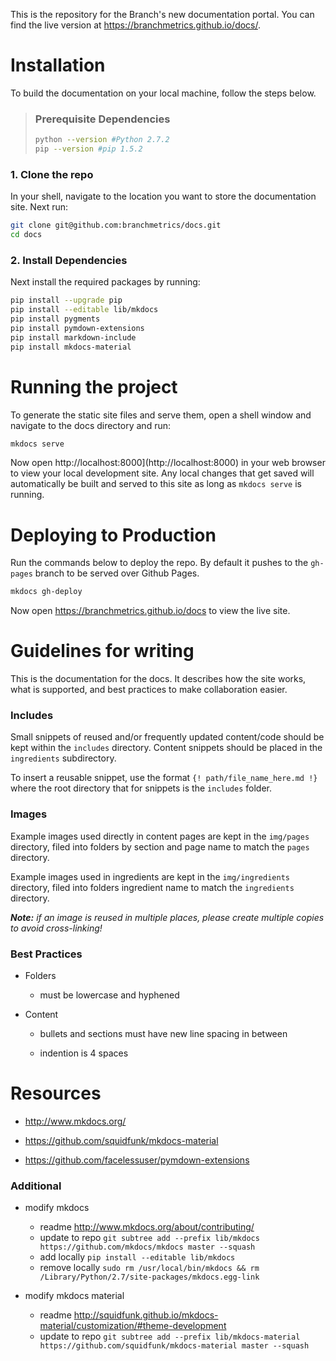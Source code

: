 This is the repository for the Branch's new documentation portal. You can find the live version at https://branchmetrics.github.io/docs/.

# Installation

To build the documentation on your local machine, follow the steps below.

> ### Prerequisite Dependencies
> ```bash
> python --version #Python 2.7.2
> pip --version #pip 1.5.2
> ```

### 1. Clone the repo
In your shell, navigate to the location you want to store the documentation site. Next run:

```bash
git clone git@github.com:branchmetrics/docs.git
cd docs
```

### 2. Install Dependencies
Next install the required packages by running:

```bash
pip install --upgrade pip
pip install --editable lib/mkdocs
pip install pygments
pip install pymdown-extensions
pip install markdown-include
pip install mkdocs-material
```

# Running the project

To generate the static site files and serve them, open a shell window and navigate to the docs directory and run:

```bash
mkdocs serve
```

Now open http://localhost:8000](http://localhost:8000) in your web browser to view your local development site. Any local changes that get saved will automatically be built and served to this site as long as `mkdocs serve` is running.

# Deploying to Production

Run the commands below to deploy the repo. By default it pushes to the `gh-pages` branch to be served over Github Pages.

```bash
mkdocs gh-deploy
```

Now open https://branchmetrics.github.io/docs to view the live site.

# Guidelines for writing

This is the documentation for the docs. It describes how the site works, what is supported, and best practices to make collaboration easier.

### Includes

Small snippets of reused and/or frequently updated content/code should be kept within the `includes` directory. Content snippets should be placed in the `ingredients` subdirectory.

To insert a reusable snippet, use the format `{! path/file_name_here.md !}` where the root directory that for snippets is the `includes` folder.

### Images

Example images used directly in content pages are kept in the `img/pages` directory, filed into folders by section and page name to match the `pages` directory.

Example images used in ingredients are kept in the `img/ingredients` directory, filed into folders ingredient name to match the `ingredients` directory.

***Note:*** *if an image is reused in multiple places, please create multiple copies to avoid cross-linking!*

### Best Practices

- Folders

    - must be lowercase and hyphened

- Content

    - bullets and sections must have new line spacing in between

    - indention is 4 spaces

# Resources

- http://www.mkdocs.org/

- https://github.com/squidfunk/mkdocs-material

- https://github.com/facelessuser/pymdown-extensions


### Additional

- modify mkdocs
    - readme http://www.mkdocs.org/about/contributing/
    - update to repo `git subtree add --prefix lib/mkdocs https://github.com/mkdocs/mkdocs master --squash`
    - add locally `pip install --editable lib/mkdocs`
    - remove locally `sudo rm /usr/local/bin/mkdocs && rm /Library/Python/2.7/site-packages/mkdocs.egg-link`

- modify mkdocs material
    - readme http://squidfunk.github.io/mkdocs-material/customization/#theme-development
    - update to repo `git subtree add --prefix lib/mkdocs-material https://github.com/squidfunk/mkdocs-material master --squash`
